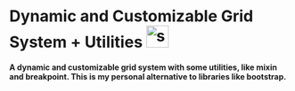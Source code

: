 # Dynamic and Customizable Grid System + Utilities  <img src="https://devicons.github.io/devicon/devicon.git/icons/sass/sass-original.svg" alt="sass" width="40" height="40"/>


 
#### A dynamic and customizable grid system with some utilities, like mixin and breakpoint. This is my personal alternative to libraries like bootstrap.
